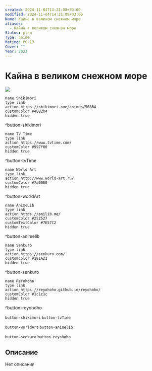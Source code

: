```yaml
---
created: 2024-11-04T14:21:08+03:00
modified: 2024-11-04T14:21:08+03:00
Name: Кайна в великом снежном море
aliases:
  - Кайна в великом снежном море
Status: plan
Type: anime
Rating: PG-13
Cover: ""
Year: 2023
---
```


# Кайна в великом снежном море

![](https://nyaa.shikimori.one/uploads/poster/animes/50864/8f7e1eceeb254107a54de1de844157f7.jpeg)

```button
name Shikimori
type link
action https://shikimori.one/animes/50864
customColor #4682b4
hidden true
```
^button-shikimori

```button
name TV Time
type link
action https://www.tvtime.com/
customColor #997f00
hidden true
```
^button-tvTime

```button
name World Art
type link
action http://www.world-art.ru/
customColor #7a0000
hidden true
```
^button-worldArt

```button
name AnimeLib
type link
action https://anilib.me/
customColor #252527
customTextColor #7E57C2
hidden true
```
^button-animelib

```button
name Senkuro
type link
action https://senkuro.com/
customColor #191A21
hidden true
```
^button-senkuro

```button
name ReYohoho
type link
action https://reyohoho.github.io/reyohoho/
customColor #1c1c1c
hidden true
```
^button-reyohoho

`button-shikimori` `button-tvTime`

`button-worldArt` `button-animelib`

`button-senkuro` `button-reyohoho`

## Описание

Нет описания
